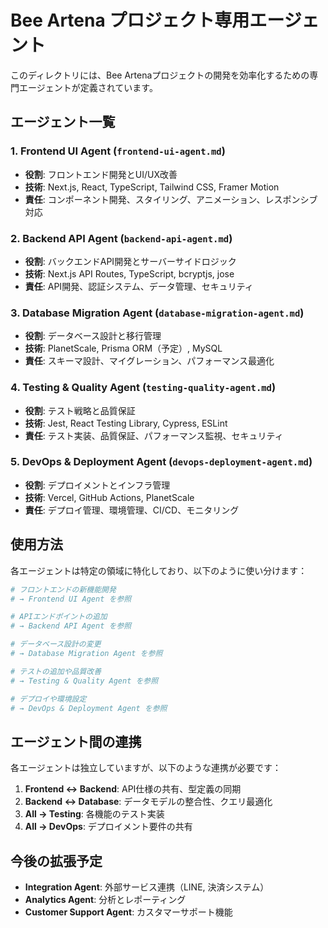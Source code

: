 # Bee Artena プロジェクト専用エージェント

このディレクトリには、Bee
Artenaプロジェクトの開発を効率化するための専門エージェントが定義されています。

## エージェント一覧

### 1. Frontend UI Agent (`frontend-ui-agent.md`)

- **役割**: フロントエンド開発とUI/UX改善
- **技術**: Next.js, React, TypeScript, Tailwind CSS, Framer Motion
- **責任**: コンポーネント開発、スタイリング、アニメーション、レスポンシブ対応

### 2. Backend API Agent (`backend-api-agent.md`)

- **役割**: バックエンドAPI開発とサーバーサイドロジック
- **技術**: Next.js API Routes, TypeScript, bcryptjs, jose
- **責任**: API開発、認証システム、データ管理、セキュリティ

### 3. Database Migration Agent (`database-migration-agent.md`)

- **役割**: データベース設計と移行管理
- **技術**: PlanetScale, Prisma ORM（予定）, MySQL
- **責任**: スキーマ設計、マイグレーション、パフォーマンス最適化

### 4. Testing & Quality Agent (`testing-quality-agent.md`)

- **役割**: テスト戦略と品質保証
- **技術**: Jest, React Testing Library, Cypress, ESLint
- **責任**: テスト実装、品質保証、パフォーマンス監視、セキュリティ

### 5. DevOps & Deployment Agent (`devops-deployment-agent.md`)

- **役割**: デプロイメントとインフラ管理
- **技術**: Vercel, GitHub Actions, PlanetScale
- **責任**: デプロイ管理、環境管理、CI/CD、モニタリング

## 使用方法

各エージェントは特定の領域に特化しており、以下のように使い分けます：

```bash
# フロントエンドの新機能開発
# → Frontend UI Agent を参照

# APIエンドポイントの追加
# → Backend API Agent を参照

# データベース設計の変更
# → Database Migration Agent を参照

# テストの追加や品質改善
# → Testing & Quality Agent を参照

# デプロイや環境設定
# → DevOps & Deployment Agent を参照
```

## エージェント間の連携

各エージェントは独立していますが、以下のような連携が必要です：

1. **Frontend ↔ Backend**: API仕様の共有、型定義の同期
2. **Backend ↔ Database**: データモデルの整合性、クエリ最適化
3. **All → Testing**: 各機能のテスト実装
4. **All → DevOps**: デプロイメント要件の共有

## 今後の拡張予定

- **Integration Agent**: 外部サービス連携（LINE, 決済システム）
- **Analytics Agent**: 分析とレポーティング
- **Customer Support Agent**: カスタマーサポート機能
